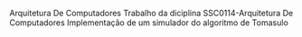 Arquitetura De Computadores
Trabalho da diciplina SSC0114-Arquitetura De Computadores
Implementação de um simulador do algoritmo de Tomasulo
